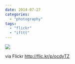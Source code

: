 ```yaml
---
date: 2014-07-27
categories: 
  - "photography"
tags: 
  - "flickr"
  - "ifttt"
---
```


![](https://farm3.staticflickr.com/2924/14566782359_5fd24bf334_b.jpg)  

  
  
via Flickr http://flic.kr/p/ocdyTZ
